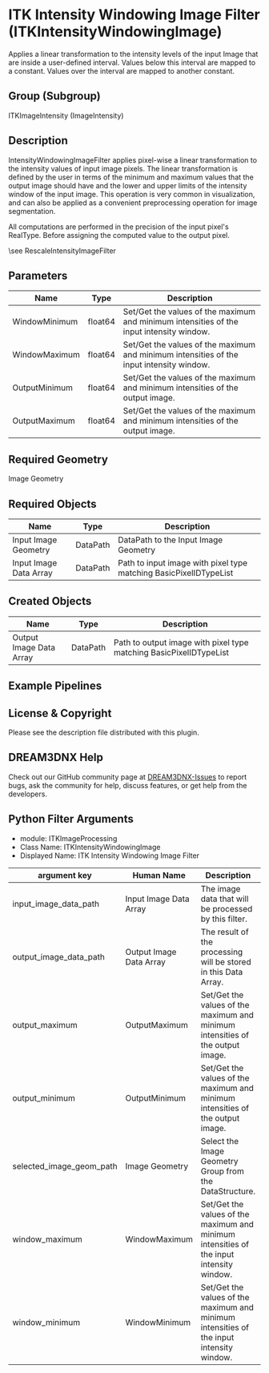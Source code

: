 # ITK Intensity Windowing Image Filter (ITKIntensityWindowingImage)

Applies a linear transformation to the intensity levels of the input Image that are inside a user-defined interval. Values below this interval are mapped to a constant. Values over the interval are mapped to another constant.

## Group (Subgroup)

ITKImageIntensity (ImageIntensity)

## Description

IntensityWindowingImageFilter applies pixel-wise a linear transformation to the intensity values of input image pixels. The linear transformation is defined by the user in terms of the minimum and maximum values that the output image should have and the lower and upper limits of the intensity window of the input image. This operation is very common in visualization, and can also be applied as a convenient preprocessing operation for image segmentation.

All computations are performed in the precision of the input pixel's RealType. Before assigning the computed value to the output pixel.

\see RescaleIntensityImageFilter

## Parameters

| Name | Type | Description |
|------|------|-------------|
| WindowMinimum | float64 | Set/Get the values of the maximum and minimum intensities of the input intensity window. |
| WindowMaximum | float64 | Set/Get the values of the maximum and minimum intensities of the input intensity window. |
| OutputMinimum | float64 | Set/Get the values of the maximum and minimum intensities of the output image. |
| OutputMaximum | float64 | Set/Get the values of the maximum and minimum intensities of the output image. |

## Required Geometry

Image Geometry

## Required Objects

| Name |Type | Description |
|-----|------|-------------|
| Input Image Geometry | DataPath | DataPath to the Input Image Geometry |
| Input Image Data Array | DataPath | Path to input image with pixel type matching BasicPixelIDTypeList |

## Created Objects

| Name |Type | Description |
|-----|------|-------------|
| Output Image Data Array | DataPath | Path to output image with pixel type matching BasicPixelIDTypeList |

## Example Pipelines


## License & Copyright

Please see the description file distributed with this plugin.


## DREAM3DNX Help

Check out our GitHub community page at [DREAM3DNX-Issues](https://github.com/BlueQuartzSoftware/DREAM3DNX-Issues) to report bugs, ask the community for help, discuss features, or get help from the developers.

## Python Filter Arguments

+ module: ITKImageProcessing
+ Class Name: ITKIntensityWindowingImage
+ Displayed Name: ITK Intensity Windowing Image Filter

| argument key | Human Name | Description | Parameter Type |
|--------------|------------|-------------|----------------|
| input_image_data_path | Input Image Data Array | The image data that will be processed by this filter. | complex.ArraySelectionParameter |
| output_image_data_path | Output Image Data Array | The result of the processing will be stored in this Data Array. | complex.DataObjectNameParameter |
| output_maximum | OutputMaximum | Set/Get the values of the maximum and minimum intensities of the output image. | complex.Float64Parameter |
| output_minimum | OutputMinimum | Set/Get the values of the maximum and minimum intensities of the output image. | complex.Float64Parameter |
| selected_image_geom_path | Image Geometry | Select the Image Geometry Group from the DataStructure. | complex.GeometrySelectionParameter |
| window_maximum | WindowMaximum | Set/Get the values of the maximum and minimum intensities of the input intensity window. | complex.Float64Parameter |
| window_minimum | WindowMinimum | Set/Get the values of the maximum and minimum intensities of the input intensity window. | complex.Float64Parameter |

